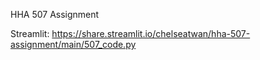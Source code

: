 HHA 507 Assignment

Streamlit: https://share.streamlit.io/chelseatwan/hha-507-assignment/main/507_code.py
